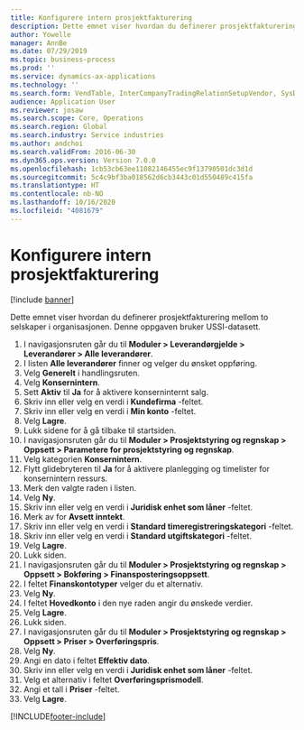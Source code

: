 ```yaml
---
title: Konfigurere intern prosjektfakturering
description: Dette emnet viser hvordan du definerer prosjektfakturering mellom to selskaper i organisasjonen.
author: Yowelle
manager: AnnBe
ms.date: 07/29/2019
ms.topic: business-process
ms.prod: ''
ms.service: dynamics-ax-applications
ms.technology: ''
ms.search.form: VendTable, InterCompanyTradingRelationSetupVendor, SysDataAreaSelectLookup, ProjParameters, ProjPosting, ProjTransferPrice
audience: Application User
ms.reviewer: josaw
ms.search.scope: Core, Operations
ms.search.region: Global
ms.search.industry: Service industries
ms.author: andchoi
ms.search.validFrom: 2016-06-30
ms.dyn365.ops.version: Version 7.0.0
ms.openlocfilehash: 1cb53cb63ee11082146455ec9f13790501dc3d1d
ms.sourcegitcommit: 5c4c9bf3ba018562d6cb3443c01d550489c415fa
ms.translationtype: HT
ms.contentlocale: nb-NO
ms.lasthandoff: 10/16/2020
ms.locfileid: "4081679"
---
```

# <a name="configure-intercompany-project-invoicing"></a>Konfigurere intern prosjektfakturering

[!include [banner](../../includes/banner.md)]

Dette emnet viser hvordan du definerer prosjektfakturering mellom to selskaper i organisasjonen. Denne oppgaven bruker USSI-datasett.

1. I navigasjonsruten går du til **Moduler > Leverandørgjelde > Leverandører > Alle leverandører**.
2. I listen **Alle leverandører** finner og velger du ønsket oppføring.
3. Velg **Generelt** i handlingsruten.
4. Velg **Konsernintern**.
5. Sett **Aktiv** til **Ja** for å aktivere konserninternt salg.
6. Skriv inn eller velg en verdi i **Kundefirma** -feltet.
7. Skriv inn eller velg en verdi i **Min konto** -feltet.
8. Velg **Lagre**.
9. Lukk sidene for å gå tilbake til startsiden.
10. I navigasjonsruten går du til **Moduler > Prosjektstyring og regnskap > Oppsett > Parametere for prosjektstyring og regnskap**.
11. Velg kategorien **Konsernintern**.
12. Flytt glidebryteren til **Ja** for å aktivere planlegging og timelister for konsernintern ressurs.
13. Merk den valgte raden i listen.
14. Velg **Ny**.
15. Skriv inn eller velg en verdi i **Juridisk enhet som låner** -feltet.
16. Merk av for **Avsett inntekt**.
17. Skriv inn eller velg en verdi i **Standard timeregistreringskategori** -feltet.
18. Skriv inn eller velg en verdi i **Standard utgiftskategori** -feltet.
19. Velg **Lagre**.
20. Lukk siden.
21. I navigasjonsruten går du til **Moduler > Prosjektstyring og regnskap > Oppsett > Bokføring > Finansposteringsoppsett**.
22. I feltet **Finanskontotyper** velger du et alternativ.
23. Velg **Ny**.
24. I feltet **Hovedkonto** i den nye raden angir du ønskede verdier.
25. Velg **Lagre**.
26. Lukk siden.
27. I navigasjonsruten går du til **Moduler > Prosjektstyring og regnskap > Oppsett > Priser > Overføringspris**.
28. Velg **Ny**.
29. Angi en dato i feltet **Effektiv dato**.
30. Skriv inn eller velg en verdi i **Juridisk enhet som låner** -feltet.
31. Velg et alternativ i feltet **Overføringsprismodell**.
32. Angi et tall i **Priser** -feltet.
33. Velg **Lagre**.



[!INCLUDE[footer-include](../../includes/footer-banner.md)]